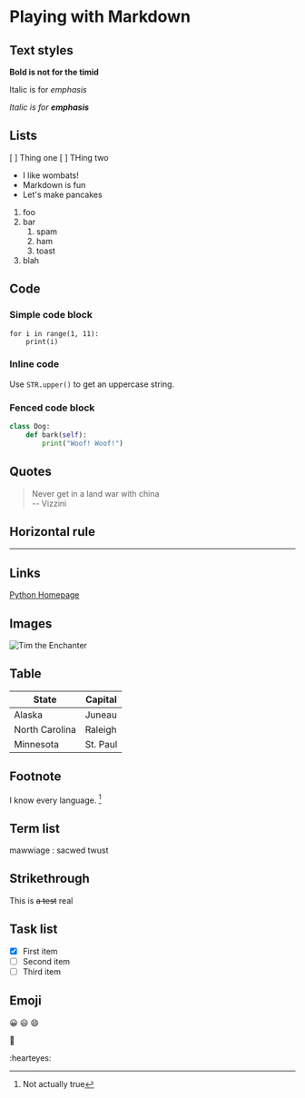 # Playing with Markdown

## Text styles 

**Bold is not for the timid**

Italic is for _emphasis_

_Italic is for **emphasis**_

## Lists

[ ] Thing one
[ ] THing two

- I like wombats!
- Markdown is fun
- Let's make pancakes

1. foo
1. bar
    1. spam
    1. ham
    1. toast
1. blah

## Code

### Simple code block


    for i in range(1, 11):
        print(i)

### Inline code

Use `STR.upper()` to get an uppercase string. 

### Fenced code block

```python
class Dog:
    def bark(self):
        print("Woof! Woof!")
```


## Quotes

>Never get in a land war with china \
> -- Vizzini
> 

## Horizontal rule 

----

## Links

[Python Homepage](http://www.python.org)

## Images

![Tim the Enchanter](/Users/jstrick/py/images/tim.jpg)

## Table

|State|Capital|
|----|----|
|Alaska|Juneau|
|North Carolina|Raleigh|
|Minnesota|St. Paul|

## Footnote

I know every language. [^1]


[^1]: Not actually true

## Term list

mawwiage
: sacwed twust

## Strikethrough

This is ~~a test~~ real

## Task list

- [x] First item
- [ ] Second item
- [ ] Third item

## Emoji

:grinning:
:smiley:
:smile:

:poop:

:hearteyes:





